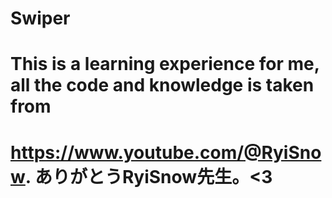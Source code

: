 # Swiper

# This is a learning experience for me, all the code and knowledge is taken from 
# https://www.youtube.com/@RyiSnow. ありがとうRyiSnow先生。<3

